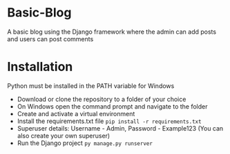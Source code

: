 # Basic-Blog
A basic blog using the Django framework where the admin can add posts and users can post comments
# Installation
Python must be installed in the PATH variable for Windows

* Download or clone the repository to a folder of your choice
* On Windows open the command prompt and navigate to the folder
* Create and activate a virtual environment
* Install the requirements.txt file ```pip install -r requirements.txt```
* Superuser details: Username - Admin, Password - Example123 (You can also create your own superuser)
* Run the Django project ```py manage.py runserver```
